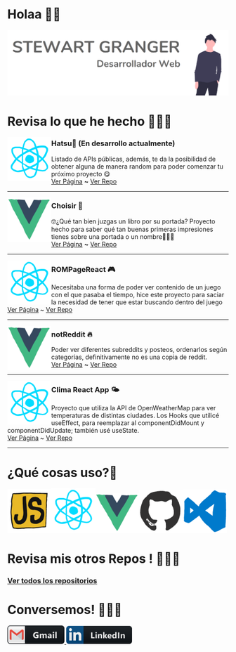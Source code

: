 # Holaa 👋🏻

<img src="https://raw.githubusercontent.com/StewartGF/StewartGF/master/images/landingimage.png" />

<h1> Revisa lo que he hecho 👨🏻‍💻</h1>

 <p>
  <img width="100" height="100" align='left'src="https://raw.githubusercontent.com/StewartGF/StewartGF/master/images/react.gif" >
</p>
 
### Hatsu🎴 (En desarrollo actualmente)

Listado de APIs públicas, además, te da la posibilidad de obtener alguna de manera random para poder comenzar tu próximo proyecto 😋<br>
<a href="http://hatsu-dev.netlify.com/" target="_blank">Ver Página</a> <strong>~</strong> <a href="https://github.com/StewartGF/hatsu" target="_blank" >Ver Repo</a>

---

 <p>
  <img width="100" height="100" align='left'src="https://raw.githubusercontent.com/StewartGF/StewartGF/master/images/vue.gif" >
</p>
 
### Choisir 🎴

🤓¿Qué tan bien juzgas un libro por su portada? Proyecto hecho para saber qué tan buenas primeras impresiones tienes sobre una portada o un nombre🤗🤗🤗<br>
<a href="https://choisir-stewartgf.netlify.app/" target="_blank">Ver Página</a> <strong>~</strong> <a href="https://github.com/StewartGF/choisir" target="_blank">Ver Repo</a>

---

 <p>
  <img width="100" height="100" align='left'src="https://raw.githubusercontent.com/StewartGF/StewartGF/master/images/react.gif" >
</p>
 
### ROMPageReact 🎮

Necesitaba una forma de poder ver contenido de un juego con el que pasaba el tiempo, hice este proyecto para saciar la necesidad de tener que estar buscando dentro del juego<br>
<a href="https://StewartGF.github.io/ROMPage-React" target="_blank">Ver Página</a><strong> </strong>~ <a href="https://github.com/StewartGF/ROMPage-React" target="_blank">Ver Repo</a>

---

 <p>
  <img width="100" height="100" align='left'src="https://raw.githubusercontent.com/StewartGF/StewartGF/master/images/vue.gif" >
</p>
 
### notReddit 🔥

Poder ver diferentes subreddits y posteos, ordenarlos según categorías, definitivamente no es una copia de reddit.<br>
<a href="https://notreddit-stewartgf.netlify.com" target="_blank">Ver Página</a> <strong>~</strong> <a href="https://github.com/StewartGF/notreddit" target="_blank">Ver Repo</a>

---

 <p>
  <img width="100" height="100" align='left'src="https://raw.githubusercontent.com/StewartGF/StewartGF/master/images/react.gif" >
</p>
 
### Clima React App 🌤

Proyecto que utiliza la API de OpenWeatherMap para ver temperaturas de distintas ciudades. Los Hooks que utilicé useEffect, para reemplazar al componentDidMount y componentDidUpdate; también usé useState.<br>
<a href="https://stewartgf.github.io/Clima-App-React/" target="_blank">Ver Página</a><strong> </strong>~ <a href="https://github.com/StewartGF/Clima-App-React" target="_blank">Ver Repo</a>

---

# ¿Qué cosas uso?🤔

<p>
  <img src="https://raw.githubusercontent.com/StewartGF/StewartGF/master/images/javascript.gif" width="100"><img src="https://raw.githubusercontent.com/StewartGF/StewartGF/master/images/react.gif" width="100"><img src="https://raw.githubusercontent.com/StewartGF/StewartGF/master/images/vue.gif" width="100"><img src="https://raw.githubusercontent.com/StewartGF/StewartGF/master/images/github.gif" width="100"><img src="https://raw.githubusercontent.com/StewartGF/StewartGF/master/images/vscode.gif" width="100">
  <!-- <img src="https://raw.githubusercontent.com/StewartGF/StewartGF/master/images/firebase.gif" width="100"> -->
</p>

# Revisa mis otros Repos ! 👨🏻‍💻

### <a href="https://github.com/StewartGF?tab=repositories" >Ver todos los repositorios</a>

# Conversemos! 🧙🏻‍♂️

<a href="mailto:stewart.grngrf@gmail.com">
 <img  alt="Gmail" width="130" hight="100" src="https://raw.githubusercontent.com/StewartGF/StewartGF/master/images/gmail.png" />
</a>
<a href="https://www.linkedin.com/in/stewart-granger-flores/">
  <img  alt="Linkedin" width="150" hight="100" src="https://raw.githubusercontent.com/StewartGF/StewartGF/master/images/linkedin.png" />
</br>

